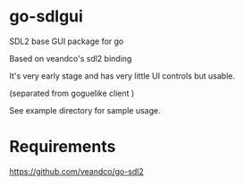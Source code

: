 # go-sdlgui
SDL2 base GUI package for go 

Based on veandco's sdl2 binding

It's very early stage and has very little UI controls but usable.

(separated from goguelike client )

See example directory for sample usage.

# Requirements

https://github.com/veandco/go-sdl2
